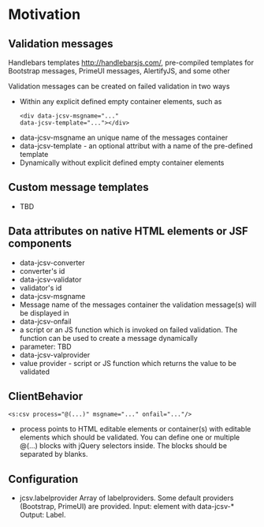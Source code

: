 # Motivation

## Validation messages
Handlebars templates http://handlebarsjs.com/, pre-compiled templates for Bootstrap messages, PrimeUI messages, AlertifyJS, and some other

Validation messages can be created on failed validation in two ways
- Within any explicit defined empty container elements, such as <pre><code>&lt;div data-jcsv-msgname=&quot;...&quot; data-jcsv-template=&quot;...&quot;&gt;&lt;/div&gt;</code></pre>
 - data-jcsv-msgname an unique name of the messages container
 - data-jcsv-template - an optional attribut with a name of the pre-defined template
- Dynamically without explicit defined empty container elements

## Custom message templates
- TBD

## Data attributes on native HTML elements or JSF components
- data-jcsv-converter
 - converter's id
- data-jcsv-validator
 - validator's id
- data-jcsv-msgname
 - Message name of the messages container the validation message(s) will be displayed in
- data-jcsv-onfail
 - a script or an JS function which is invoked on failed validation. The function can be used to create a message dynamically
 - parameter: TBD
- data-jcsv-valprovider
 - value provider - script or JS function which returns the value to be validated
 
## ClientBehavior
<pre><code>&lt;s:csv process=&quot;@(...)&quot; msgname=&quot;...&quot; onfail=&quot;...&quot;/&gt;</code></pre>
 - process points to HTML editable elements or container(s) with editable elements which should be validated. You can define one or multiple @(...) blocks with jQuery selectors inside. The blocks should be separated by blanks.
 
## Configuration
 - jcsv.labelprovider Array of labelproviders. Some default providers (Bootstrap, PrimeUI) are provided. Input: element with data-jcsv-* Output: Label.
